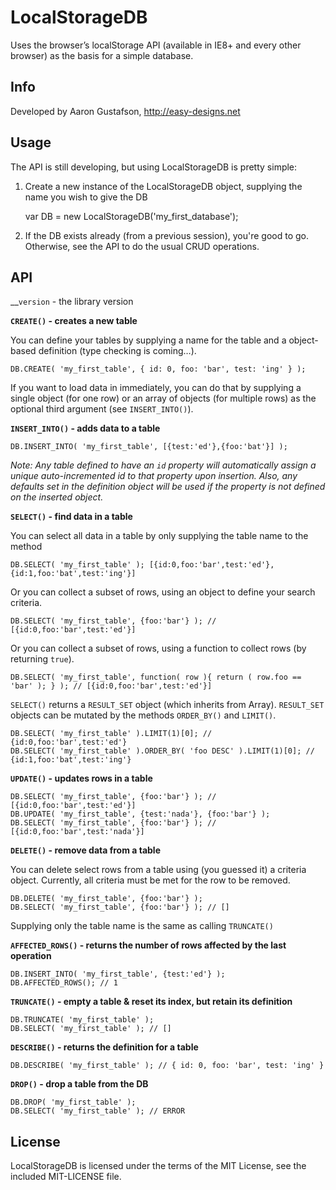 # LocalStorageDB

Uses the browser’s localStorage API (available in IE8+ and every other browser) as the basis for a simple database.

## Info

Developed by Aaron Gustafson, http://easy-designs.net

## Usage

The API is still developing, but using LocalStorageDB is pretty simple:

1. Create a new instance of the LocalStorageDB object, supplying the name you wish to give the DB

	var DB = new LocalStorageDB('my_first_database');

2. If the DB exists already (from a previous session), you're good to go. Otherwise, see the API to do the usual CRUD operations.

## API

__`version` - the library version


__`CREATE()` - creates a new table__

You can define your tables by supplying a name for the table and a object-based definition (type checking is coming…).

	DB.CREATE( 'my_first_table', { id: 0, foo: 'bar', test: 'ing' } );

If you want to load data in immediately, you can do that by supplying a single object (for one row) or an array of objects (for multiple rows) as the optional third argument (see `INSERT_INTO()`).


__`INSERT_INTO()` - adds data to a table__

	DB.INSERT_INTO( 'my_first_table', [{test:'ed'},{foo:'bat'}] );

_Note: Any table defined to have an `id` property will automatically assign a unique auto-incremented id to that property upon insertion. Also, any defaults set in the definition object will be used if the property is not defined on the inserted object._


__`SELECT()` - find data in a table__

You can select all data in a table by only supplying the table name to the method

	DB.SELECT( 'my_first_table' ); [{id:0,foo:'bar',test:'ed'},{id:1,foo:'bat',test:'ing'}]

Or you can collect a subset of rows, using an object to define your search criteria.

	DB.SELECT( 'my_first_table', {foo:'bar'} ); // [{id:0,foo:'bar',test:'ed'}]

Or you can collect a subset of rows, using a function to collect rows (by returning `true`).

	DB.SELECT( 'my_first_table', function( row ){ return ( row.foo == 'bar' ); } ); // [{id:0,foo:'bar',test:'ed'}]

`SELECT()` returns a `RESULT_SET` object (which inherits from Array). `RESULT_SET` objects can be mutated by the methods `ORDER_BY()` and `LIMIT()`.

	DB.SELECT( 'my_first_table' ).LIMIT(1)[0]; // {id:0,foo:'bar',test:'ed'}
	DB.SELECT( 'my_first_table' ).ORDER_BY( 'foo DESC' ).LIMIT(1)[0]; // {id:1,foo:'bat',test:'ing'}


__`UPDATE()` - updates rows in a table__

	DB.SELECT( 'my_first_table', {foo:'bar'} ); // [{id:0,foo:'bar',test:'ed'}]
	DB.UPDATE( 'my_first_table', {test:'nada'}, {foo:'bar'} );
	DB.SELECT( 'my_first_table', {foo:'bar'} ); // [{id:0,foo:'bar',test:'nada'}]


__`DELETE()` - remove data from a table__

You can delete select rows from a table using (you guessed it) a criteria object. Currently, all criteria must be met for the row to be removed.

	DB.DELETE( 'my_first_table', {foo:'bar'} );
	DB.SELECT( 'my_first_table', {foo:'bar'} ); // []

Supplying only the table name is the same as calling `TRUNCATE()`


__`AFFECTED_ROWS()` - returns the number of rows affected by the last operation__

	DB.INSERT_INTO( 'my_first_table', {test:'ed'} );
	DB.AFFECTED_ROWS(); // 1


__`TRUNCATE()` - empty a table & reset its index, but retain its definition__

	DB.TRUNCATE( 'my_first_table' );
	DB.SELECT( 'my_first_table' ); // []


__`DESCRIBE()` - returns the definition for a table__

	DB.DESCRIBE( 'my_first_table' ); // { id: 0, foo: 'bar', test: 'ing' }


__`DROP()` - drop a table from the DB__

	DB.DROP( 'my_first_table' );
	DB.SELECT( 'my_first_table' ); // ERROR


## License

LocalStorageDB is licensed under the terms of the MIT License, see the included MIT-LICENSE file.